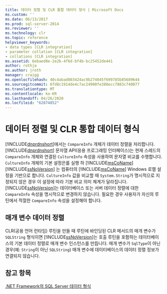 ```yaml
---
title: 데이터 정렬 및 CLR 통합 데이터 형식 | Microsoft Docs
ms.custom: ''
ms.date: 06/13/2017
ms.prod: sql-server-2014
ms.reviewer: ''
ms.technology: clr
ms.topic: reference
helpviewer_keywords:
- data types [CLR integration]
- parameter collation [CLR integration]
- collations [CLR integration]
ms.assetid: 6ebaed8e-2e2b-4f6d-bf4b-bc25452de441
author: rothja
ms.author: jroth
manager: craigg
ms.openlocfilehash: 40c4abad803424ac9b274045f699785b85689644
ms.sourcegitcommit: 6fd8c1914de4c7ac24900fe388ecc7883c740077
ms.translationtype: MT
ms.contentlocale: ko-KR
ms.lasthandoff: 04/26/2020
ms.locfileid: "62874852"
---
```

# <a name="collation-and-clr-integration-data-types"></a>데이터 정렬 및 CLR 통합 데이터 형식
  [!INCLUDE[dnprdnshort](../../includes/dnprdnshort-md.md)]에서는 `CompareInfo` 개체가 데이터 정렬을 처리합니다. [!INCLUDE[dnprdnshort](../../includes/dnprdnshort-md.md)] 문자열 API(응용 프로그래밍 인터페이스)는 현재 스레드의 `CompareInfo` 개체와 연결된 `CultureInfo` 속성을 사용하여 문자열 비교를 수행합니다. `CultureInfo` 개체의 기본 설정은를 실행 하 [!INCLUDE[msCoName](../../includes/msconame-md.md)] [!INCLUDE[ssNoVersion](../../includes/ssnoversion-md.md)] 는 컴퓨터의 [!INCLUDE[msCoName](../../includes/msconame-md.md)] Windows 로캘 설정을 기반으로 합니다. `CultureInfo` 값을 비교할 때 `System.String`가 명시적으로 지정되지 않은 경우 이 설정에 따라 기본 비교 의미 체계가 달라집니다. [!INCLUDE[ssNoVersion](../../includes/ssnoversion-md.md)]는 데이터베이스 또는 서버 데이터 정렬에 대한 `CompareInfo` 속성을 명시적으로 변경하지 않습니다. 필요한 경우 사용자가 자신의 루틴에서 적절한 `CompareInfo` 속성을 설정해야 합니다.  
  
## <a name="parameter-collation"></a>매개 변수 데이터 정렬  
 CLR(공용 언어 런타임) 루틴을 만들 때 루틴에 바인딩된 CLR 메서드의 매개 변수가 `SQLString` 형식이면 [!INCLUDE[ssNoVersion](../../includes/ssnoversion-md.md)]는 호출 루틴을 포함하는 데이터베이스의 기본 데이터 정렬로 매개 변수 인스턴스를 만듭니다. 매개 변수가 `SqlType`이 아닌 경우(예: `String`이 아닌 `SQLString`) 매개 변수에 데이터베이스의 데이터 정렬 정보가 연결되지 않습니다.  
  
## <a name="see-also"></a>참고 항목  
 [.NET Framework의 SQL Server 데이터 형식](sql-server-data-types-in-the-net-framework.md)  
  
  
